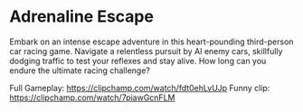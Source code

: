 # Adrenaline Escape

Embark on an intense escape adventure in this heart-pounding third-person car racing game. 
Navigate a relentless pursuit by AI enemy cars, skillfully dodging traffic to test your reflexes and stay alive. 
How long can you endure the ultimate racing challenge?


Full Gameplay: https://clipchamp.com/watch/fdt0ehLvUJp
Funny clip: https://clipchamp.com/watch/7piawGcnFLM
